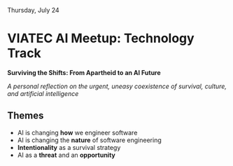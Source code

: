 Thursday, July 24

# VIATEC AI Meetup: Technology Track

**Surviving the Shifts: From Apartheid to an AI Future**

*A personal reflection on the urgent, uneasy coexistence of survival, culture, and artificial intelligence*

## Themes
- AI is changing **how** we engineer software
- AI is changing the **nature** of software engineering
- **Intentionality** as a survival strategy
- AI as a **threat** and an **opportunity**